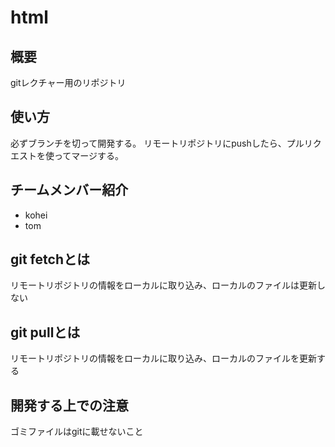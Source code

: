 # html
## 概要
gitレクチャー用のリポジトリ

## 使い方
必ずブランチを切って開発する。
リモートリポジトリにpushしたら、プルリクエストを使ってマージする。

## チームメンバー紹介
* kohei
* tom


## git fetchとは
リモートリポジトリの情報をローカルに取り込み、ローカルのファイルは更新しない

## git pullとは
リモートリポジトリの情報をローカルに取り込み、ローカルのファイルを更新する

## 開発する上での注意
ゴミファイルはgitに載せないこと